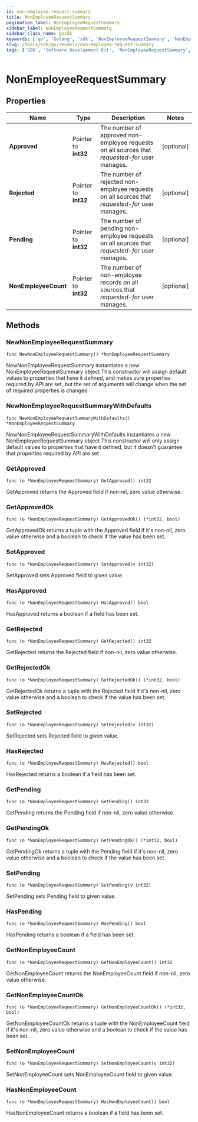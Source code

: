 ```yaml
---
id: non-employee-request-summary
title: NonEmployeeRequestSummary
pagination_label: NonEmployeeRequestSummary
sidebar_label: NonEmployeeRequestSummary
sidebar_class_name: gosdk
keywords: ['go', 'Golang', 'sdk', 'NonEmployeeRequestSummary', 'NonEmployeeRequestSummary'] 
slug: /tools/sdk/go//models/non-employee-request-summary
tags: ['SDK', 'Software Development Kit', 'NonEmployeeRequestSummary', 'NonEmployeeRequestSummary']
---
```


# NonEmployeeRequestSummary

## Properties

Name | Type | Description | Notes
------------ | ------------- | ------------- | -------------
**Approved** | Pointer to **int32** | The number of approved non-employee requests on all sources that *requested-for* user manages. | [optional] 
**Rejected** | Pointer to **int32** | The number of rejected non-employee requests on all sources that *requested-for* user manages. | [optional] 
**Pending** | Pointer to **int32** | The number of pending non-employee requests on all sources that *requested-for* user manages. | [optional] 
**NonEmployeeCount** | Pointer to **int32** | The number of non-employee records on all sources that *requested-for* user manages. | [optional] 

## Methods

### NewNonEmployeeRequestSummary

`func NewNonEmployeeRequestSummary() *NonEmployeeRequestSummary`

NewNonEmployeeRequestSummary instantiates a new NonEmployeeRequestSummary object
This constructor will assign default values to properties that have it defined,
and makes sure properties required by API are set, but the set of arguments
will change when the set of required properties is changed

### NewNonEmployeeRequestSummaryWithDefaults

`func NewNonEmployeeRequestSummaryWithDefaults() *NonEmployeeRequestSummary`

NewNonEmployeeRequestSummaryWithDefaults instantiates a new NonEmployeeRequestSummary object
This constructor will only assign default values to properties that have it defined,
but it doesn't guarantee that properties required by API are set

### GetApproved

`func (o *NonEmployeeRequestSummary) GetApproved() int32`

GetApproved returns the Approved field if non-nil, zero value otherwise.

### GetApprovedOk

`func (o *NonEmployeeRequestSummary) GetApprovedOk() (*int32, bool)`

GetApprovedOk returns a tuple with the Approved field if it's non-nil, zero value otherwise
and a boolean to check if the value has been set.

### SetApproved

`func (o *NonEmployeeRequestSummary) SetApproved(v int32)`

SetApproved sets Approved field to given value.

### HasApproved

`func (o *NonEmployeeRequestSummary) HasApproved() bool`

HasApproved returns a boolean if a field has been set.

### GetRejected

`func (o *NonEmployeeRequestSummary) GetRejected() int32`

GetRejected returns the Rejected field if non-nil, zero value otherwise.

### GetRejectedOk

`func (o *NonEmployeeRequestSummary) GetRejectedOk() (*int32, bool)`

GetRejectedOk returns a tuple with the Rejected field if it's non-nil, zero value otherwise
and a boolean to check if the value has been set.

### SetRejected

`func (o *NonEmployeeRequestSummary) SetRejected(v int32)`

SetRejected sets Rejected field to given value.

### HasRejected

`func (o *NonEmployeeRequestSummary) HasRejected() bool`

HasRejected returns a boolean if a field has been set.

### GetPending

`func (o *NonEmployeeRequestSummary) GetPending() int32`

GetPending returns the Pending field if non-nil, zero value otherwise.

### GetPendingOk

`func (o *NonEmployeeRequestSummary) GetPendingOk() (*int32, bool)`

GetPendingOk returns a tuple with the Pending field if it's non-nil, zero value otherwise
and a boolean to check if the value has been set.

### SetPending

`func (o *NonEmployeeRequestSummary) SetPending(v int32)`

SetPending sets Pending field to given value.

### HasPending

`func (o *NonEmployeeRequestSummary) HasPending() bool`

HasPending returns a boolean if a field has been set.

### GetNonEmployeeCount

`func (o *NonEmployeeRequestSummary) GetNonEmployeeCount() int32`

GetNonEmployeeCount returns the NonEmployeeCount field if non-nil, zero value otherwise.

### GetNonEmployeeCountOk

`func (o *NonEmployeeRequestSummary) GetNonEmployeeCountOk() (*int32, bool)`

GetNonEmployeeCountOk returns a tuple with the NonEmployeeCount field if it's non-nil, zero value otherwise
and a boolean to check if the value has been set.

### SetNonEmployeeCount

`func (o *NonEmployeeRequestSummary) SetNonEmployeeCount(v int32)`

SetNonEmployeeCount sets NonEmployeeCount field to given value.

### HasNonEmployeeCount

`func (o *NonEmployeeRequestSummary) HasNonEmployeeCount() bool`

HasNonEmployeeCount returns a boolean if a field has been set.


